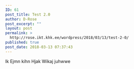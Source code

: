 ```yaml
---
ID: 61
post_title: Test 2.0
author: D-Rose
post_excerpt: ""
layout: post
permalink: >
  http://rose.ikt.khk.ee/wordpress/2018/03/13/test-2-0/
published: true
post_date: 2018-03-13 07:37:43
---
```

Ik Ejmn kihn Hjak Wikaj juhwwe